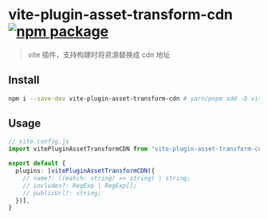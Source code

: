 # vite-plugin-asset-transform-cdn <a href="https://www.npmjs.com/package/vite-plugin-asset-transform-cdn"><img src="https://img.shields.io/npm/v/vite-plugin-asset-transform-cdn" alt="npm package"></a>

> vite 插件，支持构建时将资源替换成 cdn 地址

## Install

```sh
npm i --save-dev vite-plugin-asset-transform-cdn # yarn/pnpm add -D vite-plugin-asset-transform-cdn
```

## Usage

```typescript
// vite.config.js
import vitePluginAssetTransformCDN from "vite-plugin-asset-transform-cdn"

export default {
  plugins: [vitePluginAssetTransformCDN({
    // name?: ((match: string) => string) | string;
    // includes?: RegExp | RegExp[];
    // publicUrl?: string;
  })],
}
```
